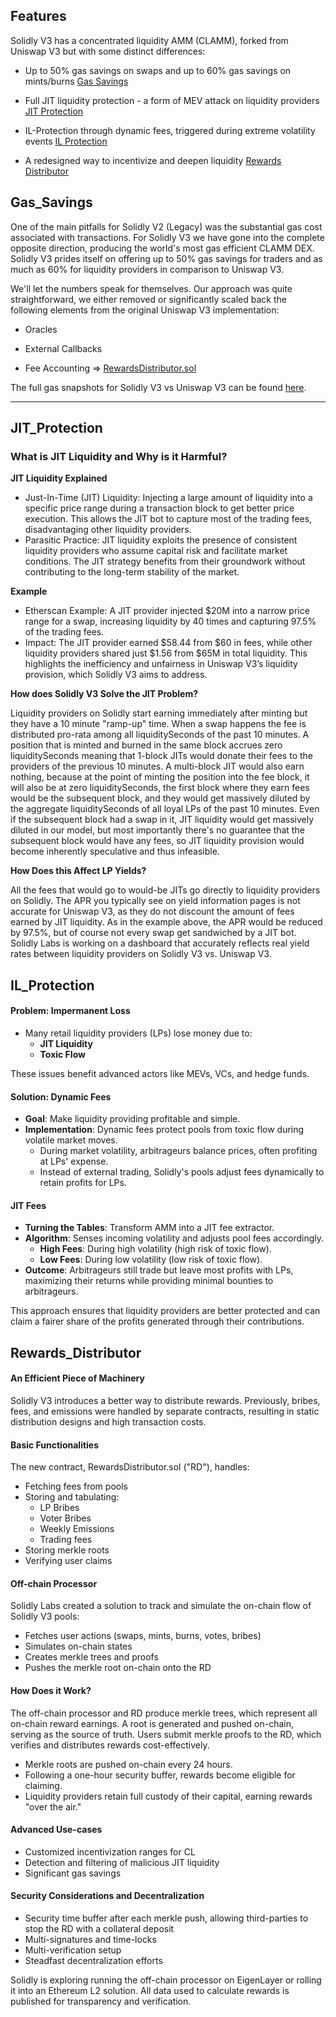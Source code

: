 ## Features

Solidly V3 has a concentrated liquidity AMM (CLAMM), forked from Uniswap V3 but with some distinct differences:

*    Up to 50% gas savings on swaps and up to 60% gas savings on mints/burns
    [Gas Savings](#Gas_Savings)

*    Full JIT liquidity protection - a form of MEV attack on liquidity providers
    [JIT Protection](#JIT_Protection)

*    IL-Protection through dynamic fees, triggered during extreme volatility events
    [IL Protection](#IL_Protection)

*    A redesigned way to incentivize and deepen liquidity
    [Rewards Distributor](#Rewards_Distributor)


## Gas_Savings

One of the main pitfalls for Solidly V2 (Legacy) was the substantial gas cost associated with transactions. For Solidly V3 we have gone into the complete opposite direction, producing the world's most gas efficient CLAMM DEX. Solidly V3 prides itself on offering up to 50% gas savings for traders and as much as 60% for liquidity providers in comparison to Uniswap V3.

We'll let the numbers speak for themselves. Our approach was quite straightforward, we either removed or significantly scaled back the following elements from the original Uniswap V3 implementation:

*    Oracles

*    External Callbacks

*    Fee Accounting => [RewardsDistributor.sol](#Rewards_Distributor)

The full gas snapshots for Solidly V3 vs Uniswap V3 can be found [here](https://pastebin.com/7wq3HjQT).

---

## JIT_Protection

### What is JIT Liquidity and Why is it Harmful?

**JIT Liquidity Explained**

* Just-In-Time (JIT) Liquidity: Injecting a large amount of liquidity into a specific price range during a transaction block to get better price execution. This allows the JIT bot to capture most of the trading fees, disadvantaging other liquidity providers.
* Parasitic Practice: JIT liquidity exploits the presence of consistent liquidity providers who assume capital risk and facilitate market conditions. The JIT strategy benefits from their groundwork without contributing to the long-term stability of the market.

**Example**

* Etherscan Example: A JIT provider injected $20M into a narrow price range for a swap, increasing liquidity by 40 times and capturing 97.5% of the trading fees.
* Impact: The JIT provider earned $58.44 from $60 in fees, while other liquidity providers shared just $1.56 from $65M in total liquidity. This highlights the inefficiency and unfairness in Uniswap V3’s liquidity provision, which Solidly V3 aims to address.


**How does Solidly V3 Solve the JIT Problem?**

Liquidity providers on Solidly start earning immediately after minting but they have a 10 minute "ramp-up" time. When a swap happens the fee is distributed pro-rata among all liquiditySeconds of the past 10 minutes. A position that is minted and burned in the same block accrues zero liquiditySeconds meaning that 1-block JITs would donate their fees to the providers of the previous 10 minutes. A multi-block JIT would also earn nothing, because at the point of minting the position into the fee block, it will also be at zero liquiditySeconds, the first block where they earn fees would be the subsequent block, and they would get massively diluted by the aggregate liquiditySeconds of all loyal LPs of the past 10 minutes. Even if the subsequent block had a swap in it, JIT liquidity would get massively diluted in our model, but  most importantly there's no guarantee that the subsequent block would have any fees, so JIT liquidity provision would become inherently speculative and thus infeasible.

**How Does this Affect LP Yields?**

All the fees that would go to would-be JITs go directly to liquidity providers on Solidly. The APR you typically see on yield information pages is not accurate for Uniswap V3, as they do not discount the amount of fees earned by JIT liquidity. As in the example above, the APR would be reduced by 97.5%, but of course not every swap get sandwiched by a JIT bot. Solidly Labs is working on a dashboard that accurately reflects real yield rates between liquidity providers on Solidly V3 vs. Uniswap V3.


## IL_Protection

#### Problem: Impermanent Loss
- Many retail liquidity providers (LPs) lose money due to:
  - **JIT Liquidity**
  - **Toxic Flow**

These issues benefit advanced actors like MEVs, VCs, and hedge funds.

#### Solution: Dynamic Fees
- **Goal**: Make liquidity providing profitable and simple.
- **Implementation**: Dynamic fees protect pools from toxic flow during volatile market moves.
  - During market volatility, arbitrageurs balance prices, often profiting at LPs' expense.
  - Instead of external trading, Solidly's pools adjust fees dynamically to retain profits for LPs.

#### JIT Fees
- **Turning the Tables**: Transform AMM into a JIT fee extractor.
- **Algorithm**: Senses incoming volatility and adjusts pool fees accordingly.
  - **High Fees**: During high volatility (high risk of toxic flow).
  - **Low Fees**: During low volatility (low risk of toxic flow).
- **Outcome**: Arbitrageurs still trade but leave most profits with LPs, maximizing their returns while providing minimal bounties to arbitrageurs.

This approach ensures that liquidity providers are better protected and can claim a fairer share of the profits generated through their contributions.

## Rewards_Distributor

#### An Efficient Piece of Machinery
Solidly V3 introduces a better way to distribute rewards. Previously, bribes, fees, and emissions were handled by separate contracts, resulting in static distribution designs and high transaction costs.

#### Basic Functionalities
The new contract, RewardsDistributor.sol ("RD"), handles:
- Fetching fees from pools
- Storing and tabulating:
  - LP Bribes
  - Voter Bribes
  - Weekly Emissions
  - Trading fees
- Storing merkle roots
- Verifying user claims

#### Off-chain Processor
Solidly Labs created a solution to track and simulate the on-chain flow of Solidly V3 pools:
- Fetches user actions (swaps, mints, burns, votes, bribes)
- Simulates on-chain states
- Creates merkle trees and proofs
- Pushes the merkle root on-chain onto the RD

#### How Does it Work?
The off-chain processor and RD produce merkle trees, which represent all on-chain reward earnings. A root is generated and pushed on-chain, serving as the source of truth. Users submit merkle proofs to the RD, which verifies and distributes rewards cost-effectively.

- Merkle roots are pushed on-chain every 24 hours.
- Following a one-hour security buffer, rewards become eligible for claiming.
- Liquidity providers retain full custody of their capital, earning rewards "over the air."

#### Advanced Use-cases
- Customized incentivization ranges for CL
- Detection and filtering of malicious JIT liquidity
- Significant gas savings

#### Security Considerations and Decentralization
- Security time buffer after each merkle push, allowing third-parties to stop the RD with a collateral deposit
- Multi-signatures and time-locks
- Multi-verification setup
- Steadfast decentralization efforts

Solidly is exploring running the off-chain processor on EigenLayer or rolling it into an Ethereum L2 solution. All data used to calculate rewards is published for transparency and verification.
